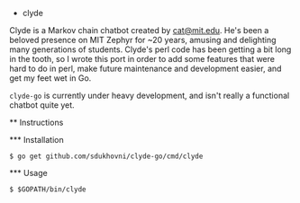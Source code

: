 * clyde

Clyde is a Markov chain chatbot created by cat@mit.edu.  He's been a
beloved presence on MIT Zephyr for ~20 years, amusing and delighting
many generations of students.  Clyde's perl code has been getting a
bit long in the tooth, so I wrote this port in order to add some
features that were hard to do in perl, make future maintenance and
development easier, and get my feet wet in Go.

`clyde-go` is currently under heavy development, and isn't really a
functional chatbot quite yet.

** Instructions

*** Installation

    $ go get github.com/sdukhovni/clyde-go/cmd/clyde

*** Usage

    $ $GOPATH/bin/clyde

